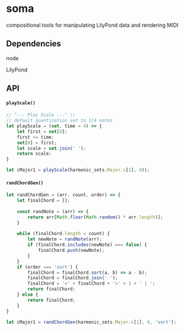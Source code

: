 # soma

compositional tools for manipulating LilyPond data and rendering MIDI

## Dependencies

node

LilyPond

## API

#### `playScale()`

```javascript
// ^.-- Play Scale --.^ \\
// default quantization set to 1/4 notes
let playScale = (set, time = 4) => {
	let first = set[0];
    first += time;
    set[0] = first;
    let scale = set.join(' ');
    return scale;
}
```

```javascript
let cMajor1 = playScale(harmonic_sets.Major.c[1], 4));
```



#### `randChordGen()`

```javascript
let randChordGen = (arr, count, order) => {
    let finalChord = [];
    
    const randNote = (arr) => {
        return arr[Math.floor(Math.random() * arr.length)];
    }
    
    while (finalChord.length < count) {
		let newNote = randNote(arr);
        if (finalChord.includes(newNote) === false) {
            finalChord.push(newNote);
        }
    }
    if (order === 'sort') {
        finalChord = finalChord.sort(a, b) => a - b);
        finalChord = finalChord.join(' ');
        finalChord = '<' + finalChord + '>' + 1 + ' | ';
        return finalChord;
    } else {
        return finalChord;
    }
}
```

```javascript
let cMajor1 = randChordGen(harmonic_sets.Major.c[1], 4, 'sort');
```

